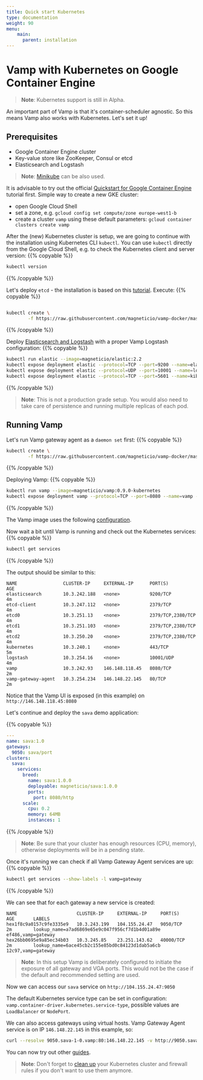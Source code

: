 ```yaml
---
title: Quick start Kubernetes
type: documentation
weight: 90
menu:
    main:
      parent: installation
---
```


# Vamp with Kubernetes on Google Container Engine

>**Note**: Kubernetes support is still in Alpha.

An important part of Vamp is that it's container-scheduler agnostic. So this means Vamp also works with Kubernetes. Let's set it up!

## Prerequisites

- Google Container Engine cluster
- Key-value store like ZooKeeper, Consul or etcd
- Elasticsearch and Logstash

>**Note**: [Minikube](https://github.com/kubernetes/minikube) can be also used.

It is advisable to try out the official [Quickstart for Google Container Engine](https://cloud.google.com/container-engine/docs/quickstart) tutorial first.
Simple way to create a new GKE cluster:

- open Google Cloud Shell
- set a zone, e.g. `gcloud config set compute/zone europe-west1-b`
- create a cluster `vamp` using these default parameters: `gcloud container clusters create vamp`

After the (new) Kubernetes cluster is setup, we are going to continue with the installation using Kubernetes CLI `kubectl`.
You can use `kubectl` directly from the Google Cloud Shell, e.g. to check the Kubernetes client and server version:
{{% copyable %}}
```bash
kubectl version
```
{{% /copyable %}}

Let's deploy `etcd` - the installation is based on this [tutorial](https://github.com/coreos/etcd/tree/master/hack/kubernetes-deploy).
Execute: 
{{% copyable %}}
```bash

kubectl create \
        -f https://raw.githubusercontent.com/magneticio/vamp-docker/master/vamp-kubernetes/etcd.yml
```
{{% /copyable %}}

Deploy [Elasticsearch and Logstash](https://github.com/magneticio/elastic) with a proper Vamp Logstash configuration:
{{% copyable %}}
```bash
kubectl run elastic --image=magneticio/elastic:2.2
kubectl expose deployment elastic --protocol=TCP --port=9200 --name=elasticsearch
kubectl expose deployment elastic --protocol=UDP --port=10001 --name=logstash
kubectl expose deployment elastic --protocol=TCP --port=5601 --name=kibana
```
{{% /copyable %}}

>**Note**: This is not a production grade setup. You would also need to take care of persistence and running multiple replicas of each pod.

## Running Vamp

Let's run Vamp gateway agent as a `daemon set` first:
{{% copyable %}}
```bash
kubectl create \
        -f https://raw.githubusercontent.com/magneticio/vamp-docker/master/vamp-kubernetes/vga.yml
```
{{% /copyable %}}

Deploying Vamp:
{{% copyable %}}
```bash
kubectl run vamp --image=magneticio/vamp:0.9.0-kubernetes
kubectl expose deployment vamp --protocol=TCP --port=8080 --name=vamp --type="LoadBalancer"
```
{{% /copyable %}}

The Vamp image uses the following [configuration](https://github.com/magneticio/vamp-docker/blob/master/vamp-kubernetes/application.conf).

Now wait a bit until Vamp is running and check out the Kubernetes services:
{{% copyable %}}
```bash
kubectl get services
```
{{% /copyable %}}

The output should be similar to this:

```
NAME                 CLUSTER-IP     EXTERNAL-IP      PORT(S)             AGE
elasticsearch        10.3.242.188   <none>           9200/TCP            4m
etcd-client          10.3.247.112   <none>           2379/TCP            4m
etcd0                10.3.251.13    <none>           2379/TCP,2380/TCP   4m
etcd1                10.3.251.103   <none>           2379/TCP,2380/TCP   4m
etcd2                10.3.250.20    <none>           2379/TCP,2380/TCP   4m
kubernetes           10.3.240.1     <none>           443/TCP             5m
logstash             10.3.254.16    <none>           10001/UDP           4m
vamp                 10.3.242.93    146.148.118.45   8080/TCP            2m
vamp-gateway-agent   10.3.254.234   146.148.22.145   80/TCP              2m
```

Notice that the Vamp UI is exposed (in this example) on `http://146.148.118.45:8080`<br>

Let's continue and deploy the `sava` demo application:

{{% copyable %}}
```yaml
---
name: sava:1.0
gateways:
  9050: sava/port
clusters:
  sava:
    services:
      breed:
        name: sava:1.0.0
        deployable: magneticio/sava:1.0.0
        ports:
          port: 8080/http
      scale:
        cpu: 0.2       
        memory: 64MB
        instances: 1
```
{{% /copyable %}}

>**Note**: Be sure that your cluster has enough resources (CPU, memory), otherwise deployments will be in a pending state.

Once it's running we can check if all Vamp Gateway Agent services are up:
{{% copyable %}}
```bash
kubectl get services --show-labels -l vamp=gateway
```
{{% /copyable %}}

We can see that for each gateway a new service is created:

```
NAME                      CLUSTER-IP     EXTERNAL-IP     PORT(S)     AGE       LABELS
hex1f8c9a0157c9fe3335e9   10.3.243.199   104.155.24.47   9050/TCP    2m        lookup_name=a7ad6869e65e9c047f956cf7d1b4d01a89e
ef486,vamp=gateway
hex26bb0695e9a85ec34b03   10.3.245.85    23.251.143.62   40000/TCP   2m        lookup_name=6ace45cb2c155e85bd0c84123d1dab5a6cb
12c97,vamp=gateway
```

>**Note**: In this setup Vamp is deliberately configured to initiate the exposure of all gateway and VGA ports. This would not be the case if the default and recommended setting are used.

Now we can access our `sava` service on `http://104.155.24.47:9050`

The default Kubernetes service type can be set in configuration: `vamp.container-driver.kubernetes.service-type`, possible values are `LoadBalancer` or `NodePort`. 

We can also access gateways using virtual hosts. Vamp Gateway Agent service is on IP `146.148.22.145` in this example, so:
```bash
curl --resolve 9050.sava-1-0.vamp:80:146.148.22.145 -v http://9050.sava-1-0.vamp
```

You can now try out other [guides](/documentation/guides/).

>**Note**: Don't forget to [clean up](https://cloud.google.com/container-engine/docs/quickstart#clean-up) your Kubernetes cluster and firewall rules if you don't want to use them anymore.
